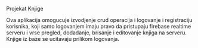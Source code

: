 Projekat Knjige

Ova aplikacija omogucuje izvodjenje crud operacija i logovanje i registraciju korisnika,
koji samo logovanjem imaju pravo da pristupaju firebase realtime serveru i vrse pregled, dodadanje,
brisanje i editovanje knjiga na serveru. Knjige iz baze se ucitavaju prilikom logovanja.
